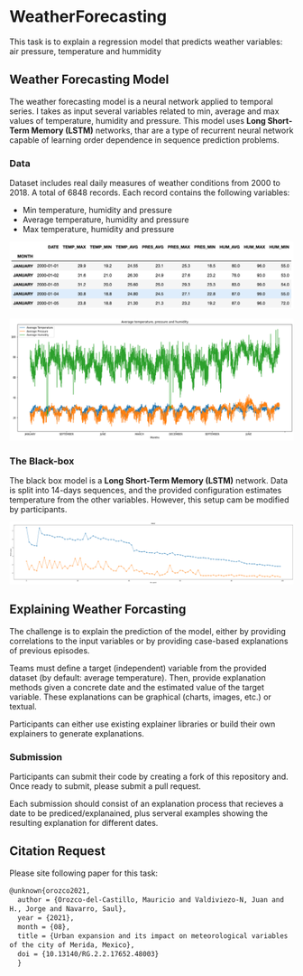 # WeatherForecasting

This task is to explain a regression model that predicts weather variables: air pressure, temperature and hummidity

## Weather Forecasting Model

The weather forecasting model is a neural network applied to temporal series. I takes as input several variables related to min, average and max values of temperature, humidity and pressure. This model uses **Long Short-Term Memory (LSTM)** networks, thar are a type of recurrent neural network capable of learning order dependence in sequence prediction problems. 

### Data

Dataset includes real daily measures of weather conditions from 2000 to 2018. A total of 6848 records. Each record contains the following variables:
* Min temperature, humidity and pressure
* Average temperature, humidity and pressure
* Max temperature, humidity and pressure

![Head if the dataset](img/dataset.png)

![Global plot of the dataset](img/globaldata.png)


### The Black-box

The black box model is a **Long Short-Term Memory (LSTM)** network. Data is split into 14-days sequences, and the provided configuration estimates temperature from the other variables. However, this setup cam be modified by participants.

![RMSE of the model](img/rmse.png)


## Explaining Weather Forcasting

The challenge is to explain the prediction of the model, either by providing correlations to the input variables or by providing case-based explanations of previous episodes.

Teams must define a target (independent) variable from the provided dataset (by default: average temperature). Then, provide explanation methods given a concrete date and the estimated value of the target variable. These explanations can be graphical (charts, images, etc.) or textual.

Participants can either use existing explainer libraries or build their own explainers to generate explanations. 

### Submission

Participants can submit their code by creating a fork of this repository and. Once ready to submit, please submit a pull request.

Each submission should consist of an explanation process that recieves a date to be prediced/explanained, plus serveral examples showing the resulting explanation for different dates.

## Citation Request
Please site following paper for this task:

    @unknown{orozco2021,
      author = {Orozco-del-Castillo, Mauricio and Valdiviezo-N, Juan and H., Jorge and Navarro, Saul},
      year = {2021},
      month = {08},
      title = {Urban expansion and its impact on meteorological variables of the city of Merida, Mexico},
      doi = {10.13140/RG.2.2.17652.48003}
      }




